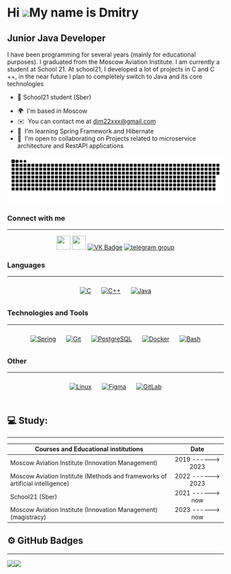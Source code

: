 Hi ![](https://user-images.githubusercontent.com/18350557/176309783-0785949b-9127-417c-8b55-ab5a4333674e.gif)My name is Dmitry
=======================================================================================================================================

Junior Java Developer
---------------------

I have been programming for several years (mainly for educational purposes). I graduated from the Moscow Aviation Institute. I am currently a student at School 21. At school21, I developed a lot of projects in C and C ++, in the near future I plan to completely switch to Java and its core technologies


- :telescope: School21 student (Sber)
* 🌍  I'm based in Moscow
* ✉️  You can contact me at [dim22xxx@gmail.com](mailto:dim22xxx@gmail.com)
* 🧠  I'm learning Spring Framework and Hibernate
* 🤝  I'm open to collaborating on Projects related to microservice architecture and RestAPI applications

<p align="center">
 <img width="600" src="assets/github-snake.svg" alt="snake"/>
</p>

### Connect with me 
---------------------
<p align="center"> <a href="https://www.github.com/DeeMMoon" target="_blank" rel="noreferrer"><img src="https://raw.githubusercontent.com/danielcranney/readme-generator/main/public/icons/socials/github.svg" width="32" height="32" /></a> 
<a href="http://www.instagram.com/muryosound" target="_blank" rel="noreferrer"><img src="https://raw.githubusercontent.com/danielcranney/readme-generator/main/public/icons/socials/instagram.svg" width="32" height="32" /></a>
 <a href="https://vk.com/the_cosmo" target="_blank"><img 
src="https://cdn-icons-png.flaticon.com/512/145/145813.png" width="40"
height="40" alt="VK Badge"/></a>
<a href="https://t.me/thecosmo1" target="_blank">
<img src="https://cdn-icons-png.flaticon.com/512/2111/2111646.png" width="40" height="40" alt="telegram group" />
</a>
</p>


### Languages  
---------------------
<div align="center">  
<a href="https://www.cprogramming.com/" target="_blank"><img style="margin: 10px" src="https://profilinator.rishav.dev/skills-assets/c-original.svg" alt="C" height="50" /></a>  
<a href="https://www.cplusplus.com/" target="_blank"><img style="margin: 10px" src="https://profilinator.rishav.dev/skills-assets/cplusplus-original.svg" alt="C++" height="50" /></a>  
<a href="https://www.java.com/" target="_blank"><img style="margin: 10px" src="https://profilinator.rishav.dev/skills-assets/java-original-wordmark.svg" alt="Java" height="50" /></a>  
</div>

</td><td valign="top" width="33%">

### Technologies and Tools
---------------------
<div align="center">  
<a href="https://docs.spring.io/spring-framework/docs/3.0.x/reference/expressions.html#:~:text=The%20Spring%20Expression%20Language%20(SpEL,and%20basic%20string%20templating%20functionality." target="_blank"><img style="margin: 10px" src="https://profilinator.rishav.dev/skills-assets/springio-icon.svg" alt="Spring" height="50" /></a>  
<a href="https://github.com/" target="_blank"><img style="margin: 10px" src="https://profilinator.rishav.dev/skills-assets/git-scm-icon.svg" alt="Git" height="50" /></a>  
<a href="https://www.postgresql.org/" target="_blank"><img style="margin: 10px" src="https://profilinator.rishav.dev/skills-assets/postgresql-original-wordmark.svg" alt="PostgreSQL" height="50" /></a>  
<a href="https://www.docker.com/" target="_blank"><img style="margin: 10px" src="https://profilinator.rishav.dev/skills-assets/docker-original-wordmark.svg" alt="Docker" height="50" /></a>  
<a href="https://www.gnu.org/software/bash/" target="_blank"><img style="margin: 10px" src="https://profilinator.rishav.dev/skills-assets/gnu_bash-icon.svg" alt="Bash" height="50" /></a>  
</div>

</td><td valign="top" width="33%">

### Other
---------------------
<div align="center">  
<a href="https://www.linux.org/" target="_blank"><img style="margin: 10px" src="https://profilinator.rishav.dev/skills-assets/linux-original.svg" alt="Linux" height="50" /></a>  
<a href="https://www.figma.com/" target="_blank"><img style="margin: 10px" src="https://profilinator.rishav.dev/skills-assets/figma-icon.svg" alt="Figma" height="50" /></a>  
<a href="https://about.gitlab.com/" target="_blank"><img style="margin: 10px" src="https://profilinator.rishav.dev/skills-assets/gitlab.svg" alt="GitLab" height="50" /></a>  
</div>

</td></tr></table>  

<br/>  

 ## 💻 Study:
 ---------------------

| Courses and Educational institutions                            | Date              |
| ----------------------------------------------------------------| :---------------: |
| Moscow Aviation Institute (Innovation Management)               | 2019 ------> 2023 |
| Moscow Aviation Institute (Methods and frameworks  of artificial intelligence) | 2022 ------> 2023 |
| School21 (Sber)                                                 | 2021 ------> now  |
| Moscow Aviation Institute (Innovation Management) (magistracy)  | 2023 ------> now  |


## ⚙️ GitHub Badges
---------------------
<img src="https://github-readme-stats.vercel.app/api/top-langs/?username=DeeMMoon&hide_border=true&layout=compact" align="left" />  
<img src="https://github-readme-stats.vercel.app/api?username=DeeMMoon&show_icons=true&count_private=true&hide_border=true" align="left" />  

<br/>  


